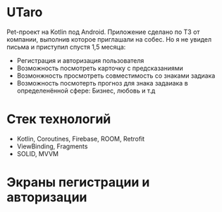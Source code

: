 # UTaro
Pet-проект на Kotlin под Android. Приложение сделано по ТЗ от компании, выполнив которое приглашали на собес. Но я не увидел письма и приступил спустя 1,5 месяца: 
- Регистрация и авторизация пользователя
- Возможность посмотреть карточку с предсказаниями
- Возмонжность просмотреть совместимость со знаками задиака
- Возможность посмотерть прогноз для знака задаиака в определенённой сфере: Бизнес, любовь и т.д

# Стек технологий
- Kotlin, Coroutines, Firebase, ROOM, Retrofit
- ViewBinding, Fragments
- SOLID, MVVM
# Экраны пегистрации и авторизации
